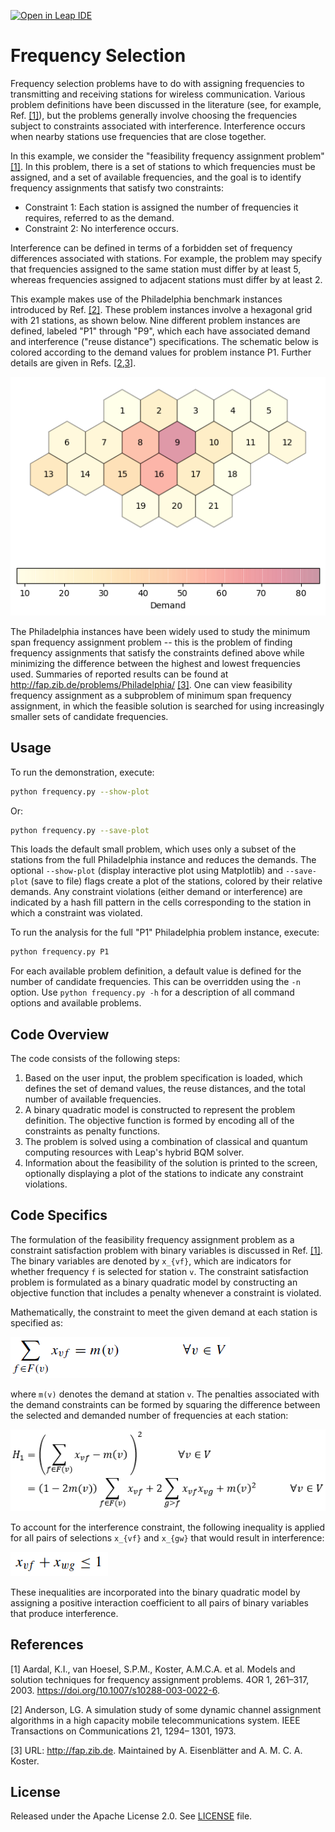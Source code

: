 [![Open in Leap IDE](
  https://cdn-assets.cloud.dwavesys.com/shared/latest/badges/leapide.svg)](
  https://ide.dwavesys.io/#https://github.com/dwave-examples/frequency-selection)

# Frequency Selection

Frequency selection problems have to do with assigning frequencies to
transmitting and receiving stations for wireless communication.  Various problem
definitions have been discussed in the literature (see, for example,
Ref. [[1]](#1)), but the problems generally involve choosing the frequencies
subject to constraints associated with interference.  Interference occurs when
nearby stations use frequencies that are close together.

In this example, we consider the "feasibility frequency assignment problem"
[[1]](#1).  In this problem, there is a set of stations to which frequencies
must be assigned, and a set of available frequencies, and the goal is to
identify frequency assignments that satisfy two constraints:

- Constraint 1: Each station is assigned the number of frequencies it requires,
  referred to as the demand.
- Constraint 2: No interference occurs.

Interference can be defined in terms of a forbidden set of frequency differences
associated with stations.  For example, the problem may specify that frequencies
assigned to the same station must differ by at least 5, whereas frequencies
assigned to adjacent stations must differ by at least 2.

This example makes use of the Philadelphia benchmark instances introduced by
Ref. [[2]](#2).  These problem instances involve a hexagonal grid with 21
stations, as shown below.  Nine different problem instances are defined, labeled
"P1" through "P9", which each have associated demand and interference ("reuse
distance") specifications.  The schematic below is colored according to the
demand values for problem instance P1.  Further details are given in Refs.
[[2](#2),[3](#3)].

![Philadelphia instance](_static/Philadelphia.png)

The Philadelphia instances have been widely used to study the minimum span
frequency assignment problem -- this is the problem of finding frequency
assignments that satisfy the constraints defined above while minimizing the
difference between the highest and lowest frequencies used.  Summaries of
reported results can be found at http://fap.zib.de/problems/Philadelphia/
[[3]](#3).  One can view feasibility frequency assignment as a subproblem of
minimum span frequency assignment, in which the feasible solution is searched
for using increasingly smaller sets of candidate frequencies.


## Usage

To run the demonstration, execute:

```bash
python frequency.py --show-plot
```

Or:

```bash
python frequency.py --save-plot
```

This loads the default small problem, which uses only a subset of the stations
from the full Philadelphia instance and reduces the demands.  The optional
`--show-plot` (display interactive plot using Matplotlib) and `--save-plot`
(save to file) flags create a plot of the stations, colored by their relative
demands.  Any constraint violations (either demand or interference) are
indicated by a hash fill pattern in the cells corresponding to the station in
which a constraint was violated.

To run the analysis for the full "P1" Philadelphia problem instance, execute:

```bash
python frequency.py P1
```

For each available problem definition, a default value is defined for the number
of candidate frequencies.  This can be overridden using the `-n` option.  Use
`python frequency.py -h` for a description of all command options and available
problems.


## Code Overview

The code consists of the following steps:

1. Based on the user input, the problem specification is loaded, which defines
   the set of demand values, the reuse distances, and the total number of
   available frequencies.
2. A binary quadratic model is constructed to represent the problem definition.
   The objective function is formed by encoding all of the constraints as
   penalty functions.
3. The problem is solved using a combination of classical and quantum computing
   resources with Leap's hybrid BQM solver.
4. Information about the feasibility of the solution is printed to the screen,
   optionally displaying a plot of the stations to indicate any constraint
   violations.


## Code Specifics

The formulation of the feasibility frequency assignment problem as a constraint
satisfaction problem with binary variables is discussed in Ref. [[1]](#1).  The
binary variables are denoted by `x_{vf}`, which are indicators for whether
frequency `f` is selected for station `v`.  The constraint satisfaction problem
is formulated as a binary quadratic model by constructing an objective function
that includes a penalty whenever a constraint is violated.

Mathematically, the constraint to meet the given demand at each station is
specified as:

![Eq1](_static/Eq1.png)

where `m(v)` denotes the demand at station `v`. The penalties associated with
the demand constraints can be formed by squaring the difference between the
selected and demanded number of frequencies at each station:

![H1](_static/H1.png)

To account for the interference constraint, the following inequality is applied
for all pairs of selections `x_{vf}` and `x_{gw}` that would result in
interference:

![Eq2](_static/Eq2.png)

These inequalities are incorporated into the binary quadratic model by assigning
a positive interaction coefficient to all pairs of binary variables that produce
interference.


## References

<a name="1">[1]</a> Aardal, K.I., van Hoesel, S.P.M., Koster, A.M.C.A. et al. Models and
solution techniques for frequency assignment problems. 4OR 1, 261–317,
2003. https://doi.org/10.1007/s10288-003-0022-6.

<a name="2">[2]</a> Anderson, LG. A simulation study of some dynamic channel assignment
algorithms in a high capacity mobile telecommunications system. IEEE
Transactions on Communications 21, 1294– 1301, 1973.

<a name="3">[3]</a> URL: http://fap.zib.de. Maintained by A. Eisenblätter and
A. M. C. A. Koster.


## License

Released under the Apache License 2.0. See [LICENSE](LICENSE) file.

